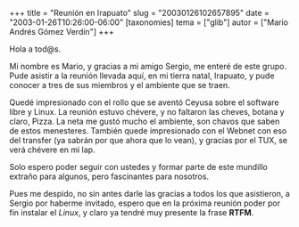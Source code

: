 +++
title = "Reunión en  Irapuato"
slug = "20030126102657895"
date = "2003-01-26T10:26:00-06:00"
[taxonomies]
tema = ["glib"]
autor = ["Mario Andrés Gómez Verdín"]
+++

Hola a tod@s.

Mi nombre es Mario, y gracias a mi amigo Sergio, me enteré de este
grupo. Pude asistir a la reunión llevada aquí, en mi tierra natal,
Irapuato, y pude conocer a tres de sus miembros y el ambiente que se
traen.

<!-- more -->
Quedé impresionado con el rollo que se aventó Ceyusa sobre el software
libre y Linux. La reunión estuvo chévere, y no faltaron las cheves,
botana y claro, Pizza. La neta me gustó mucho el ambiente, son chavos
que saben de estos menesteres. También quede impresionado con el Webnet
con eso del transfer (ya sabrán por que ahora que lo vean), y gracias
por el TUX, se verá chévere en mi lap.

Solo espero poder seguir con ustedes y formar parte de este mundillo
extraño para algunos, pero fascinantes para nosotros.

Pues me despido, no sin antes darle las gracias a todos los que
asistieron, a Sergio por haberme invitado, espero que en la próxima
reunión poder por fin instalar el *Linux*, y claro ya tendré muy
presente la frase **RTFM**.
